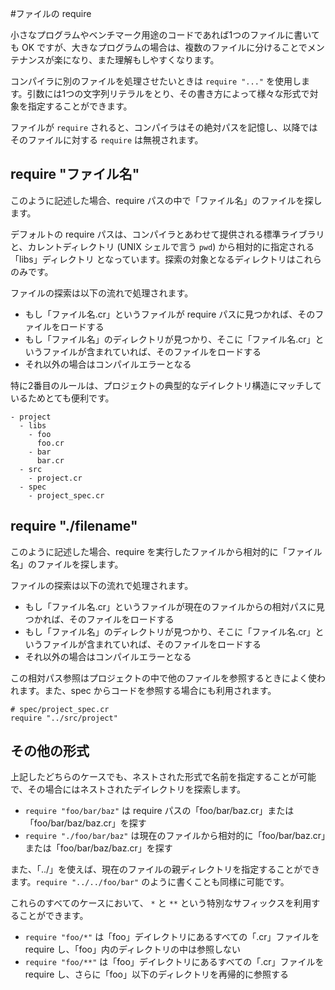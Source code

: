 #ファイルの require

小さなプログラムやベンチマーク用途のコードであれば1つのファイルに書いても OK ですが、大きなプログラムの場合は、複数のファイルに分けることでメンテナンスが楽になり、また理解もしやすくなります。

コンパイラに別のファイルを処理させたいときは `require "..."` を使用します。引数には1つの文字列リテラルをとり、その書き方によって様々な形式で対象を指定することができます。

ファイルが `require` されると、コンパイラはその絶対パスを記憶し、以降ではそのファイルに対する `require` は無視されます。

## require "ファイル名"

このように記述した場合、require パスの中で「ファイル名」のファイルを探します。

デフォルトの require パスは、コンパイラとあわせて提供される標準ライブラリと、カレントディレクトリ  (UNIX シェルで言う `pwd`) から相対的に指定される「libs」ディレクトリ となっています。探索の対象となるディレクトリはこれらのみです。

ファイルの探索は以下の流れで処理されます。

* もし「ファイル名.cr」というファイルが require パスに見つかれば、そのファイルをロードする
* もし「ファイル名」のディレクトリが見つかり、そこに「ファイル名.cr」というファイルが含まれていれば、そのファイルをロードする
* それ以外の場合はコンパイルエラーとなる

特に2番目のルールは、プロジェクトの典型的なデイレクトリ構造にマッチしているためとても便利です。

```
- project
  - libs
    - foo
      foo.cr
    - bar
      bar.cr
  - src
    - project.cr
  - spec
    - project_spec.cr
```

## require "./filename"

このように記述した場合、require を実行したファイルから相対的に「ファイル名」のファイルを探します。

ファイルの探索は以下の流れで処理されます。

* もし「ファイル名.cr」というファイルが現在のファイルからの相対パスに見つかれば、そのファイルをロードする
* もし「ファイル名」のディレクトリが見つかり、そこに「ファイル名.cr」というファイルが含まれていれば、そのファイルをロードする
* それ以外の場合はコンパイルエラーとなる

この相対パス参照はプロジェクトの中で他のファイルを参照するときによく使われます。また、spec からコードを参照する場合にも利用されます。

```crystal
# spec/project_spec.cr
require "../src/project"
```

## その他の形式

上記したどちらのケースでも、ネストされた形式で名前を指定することが可能で、その場合にはネストされたデイレクトリを探索します。

* `require "foo/bar/baz"` は require パスの「foo/bar/baz.cr」または「foo/bar/baz/baz.cr」を探す
* `require "./foo/bar/baz"` は現在のファイルから相対的に「foo/bar/baz.cr」または「foo/bar/baz/baz.cr」を探す

また、「../」を使えば、現在のファイルの親ディレクトリを指定することができます。`require "../../foo/bar"` のように書くことも同様に可能です。

これらのすべてのケースにおいて、 `*` と `**` という特別なサフィックスを利用することができます。

* `require "foo/*"` は「foo」デイレクトリにあるすべての「.cr」ファイルを require し、「foo」内のディレクトリの中は参照しない
* `require "foo/**"` は「foo」デイレクトリにあるすべての「.cr」ファイルを require し、さらに「foo」以下のディレクトリを再帰的に参照する
